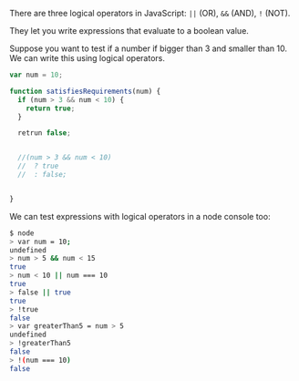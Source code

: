 There are three logical operators in JavaScript: `||` (OR), `&&` (AND), `!` (NOT).

They let you write expressions that evaluate to a boolean value.

Suppose you want to test if a number if bigger than 3 and smaller than 10. We can write this using logical operators.

```js
var num = 10;

function satisfiesRequirements(num) {
  if (num > 3 && num < 10) {
    return true;
  }

  retrun false;


  //(num > 3 && num < 10)
  //  ? true
  //  : false;


}
```

We can test expressions with logical operators in a node console too:

```sh
$ node
> var num = 10;
undefined
> num > 5 && num < 15
true
> num < 10 || num === 10
true
> false || true
true
> !true
false
> var greaterThan5 = num > 5
undefined
> !greaterThan5
false
> !(num === 10)
false
```
